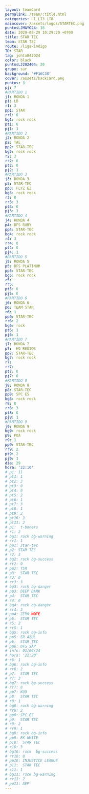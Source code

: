 ```yaml
---
layout: teamCard
permalink: /team/:title.html
categories: LI LI3 LI8 
maincover: /assets/logos/STARTEC.png
puntosLJMAYO24: 18
date: 2020-08-29 10:29:20 +0700
title: STAR TEC
team: STAR TEC
route: /liga-indigo
ID: STAR
tag: johto042024
color: black
puntosLJ202404: 20
grupo: sur
background: '#F16C38'
cover: /assets/backCard.png
puntos: 3
pj: 7
#PARTIDO 1
j1: RONDA 1
p1: LB
r1: 3
pp1: STAR
rr1: 0
bg1: rock rock
pt1: 0
pj1: 1
#PARTIDO 2
j2: RONDA 2
p2: TAE
pp2: STAR-TEC
bg2: rock rock
r2: 3
rr2: 0
pt2: 0
pj2: 1
#PARTIDO 3
j3: RONDA 3
p3: STAR-TEC
pp3: FLYZ EZ
bg3: rock rock
r3: 0
rr3: 3
pt3: 0
pj3: 1
#PARTIDO 4
j4: RONDA 4
p4: DFS RUBY
pp4: STAR-TEC
bg4: rock rock
r4: 3
rr4: 0
pt4: 0
pj4: 1
#PARTIDO 5
j5: RONDA 5
p5: DFS PLATINUM
pp5: STAR-TEC
bg5: rock rock
r5: 
rr5: 
pt5: 0
pj5: 0
#PARTIDO 6
j6: RONDA 6
p6: TEAM STAR
r6: 1
pp6: STAR-TEC
rr6: 2
bg6: rock 
pt6: 1
pj6: 1
#PARTIDO 7
j7: RONDA 7
p7:  HG REGIOS
pp7: STAR-TEC
bg7: rock rock
r7: 
rr7: 
pt7: 0
pj7: 0
#PARTIDO 8
j8: RONDA 8
p8: STAR-TEC
pp8: SPC ES
bg8: rock rock
r8: 0
rr8: 3
pt8: 0
pj8: 1
#PARTIDO 9
j9: RONDA 9
bg9: rock rock
p9: POA
r9: 1
pp9: STAR-TEC
rr9: 2
pt9: 2
pj9: 1
dia: 29
hora: '22:10'
# pj: 11
# pt1: 1
# pt2: 3
# pt3: 0
# pt4: 0
# pt5: 2
# pt6: 1
# pt7: 3
# pt8: 1
# pt9: 2
# pt10: 3
# pt11: 2
# p1:  t-boners
# r1: 2
# bg1: rock bg-warning
# rr1: 1
# pp1: star-tec
# p2: STAR TEC
# r2: 3
# bg2: rock bg-success
# rr2: 0
# pp2: TSR
# p3:  STAR TEC
# r3: 0
# rr3: 3
# bg3: rock bg-danger
# pp3: DEEP DARK
# p4:  STAR TEC
# r4: 0
# bg4: rock bg-danger
# rr4: 3
# pp4: ZERO NOTE
# p5:  STAR TEC
# r5: 2
# rr5: 1
# bg5: rock bg-info
# pp5: ER AZUL
# p6:  STAR TEC
# pp6: DFS SAP
# info: 01/06/24
# hora: '22:20'
# r6: 1
# bg6: rock bg-info
# rr6: 2
# p7:  STAR TEC
# r7: 3
# bg7: rock bg-success
# rr7: 0
# pp7: KOD
# p8:  STAR TEC
# r8: 1
# bg8: rock bg-warning
# rr8: 2
# pp8: SPC ES
# p9:  STAR TEC
# r9: 2
# rr9: 1
# bg9: rock bg-info
# pp9: EK WHITE
# p10:  STAR TEC
# r10: 3
# bg10: rock  bg-success
# rr10: 0
# pp10: INJUSTICE LEAGUE
# p11:  STAR TEC
# r11: 1
# bg11: rock bg-warning
# rr11: 2
# pp11: AEP
---
```



